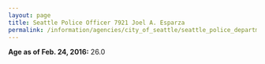 ```yaml
---
layout: page
title: Seattle Police Officer 7921 Joel A. Esparza
permalink: /information/agencies/city_of_seattle/seattle_police_department/copbook/7921/
---
```


**Age as of Feb. 24, 2016:** 26.0
